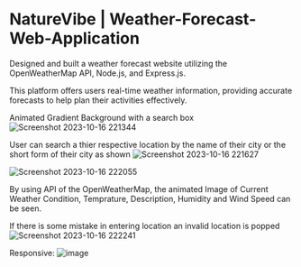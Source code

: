 # NatureVibe | Weather-Forecast-Web-Application

Designed and built a weather forecast website utilizing the OpenWeatherMap API, Node.js, and Express.js.

This platform offers users real-time weather information, providing accurate forecasts to help plan their activities effectively.

Animated Gradient Background with a search box
![Screenshot 2023-10-16 221344](https://github.com/doshiMiraj/Weather-Forecast-Web-Application/assets/114590608/88841331-83a5-4045-93cc-a2373b19358c)

User can search a thier respective location by the name of their city or the short form of their city as shown
![Screenshot 2023-10-16 221627](https://github.com/doshiMiraj/Weather-Forecast-Web-Application/assets/114590608/a43f2aec-364a-4d66-88bd-dea7ab62d500)

![Screenshot 2023-10-16 222055](https://github.com/doshiMiraj/Weather-Forecast-Web-Application/assets/114590608/b31a1262-6704-4733-8bd4-fb344de09154)

By using API of the OpenWeatherMap, the animated Image of Current Weather Condition, Temprature, Description, Humidity and Wind Speed can be seen.

If there is some mistake in entering location an invalid location is popped
![Screenshot 2023-10-16 222241](https://github.com/doshiMiraj/Weather-Forecast-Web-Application/assets/114590608/14eda713-eb90-452c-92ac-0381919615c7)

Responsive:
![image](https://github.com/doshiMiraj/Weather-Forecast-Web-Application/assets/114590608/ff2052d7-a49e-4ade-a166-8cb96fafdeb6)
